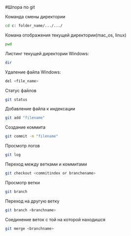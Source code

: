 
#Шпора по git

Команда смены директории
```sh
cd c: folder_name/.../.../
```

Комана отображения текущей директории(mac_os, linux)
``` sh
pwd
```

Листинг текущей директории
Windows:
``` sh
dir
```

Удаление файла
Windows:
``` sh
del <file_name>
```
Статус файлов
```sh
git status
```
Добавление файла к индексации
``` sh
git add "filename"
```
Создание коммита
``` sh
git commit -m "filename"
```
Просмотр логов
``` sh
git log
```
Переход между ветками и коммитами
``` sh
git checkout <commitindex or branchename>
```
Просмотр ветки
``` sh
git branch
```
Переход на другую ветку
``` sh
git branch <branchname>
```
Соединение веток с той на которой находишся
``` sh
git merge <branchname>
```
